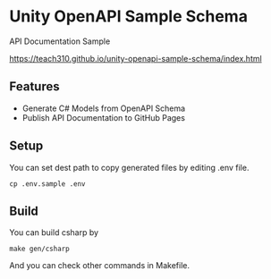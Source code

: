 # Unity OpenAPI Sample Schema
API Documentation Sample

https://teach310.github.io/unity-openapi-sample-schema/index.html

## Features
- Generate C# Models from OpenAPI Schema
- Publish API Documentation to GitHub Pages

## Setup

You can set dest path to copy generated files by editing .env file.

```
cp .env.sample .env
```

## Build

You can build csharp by

```
make gen/csharp
```

And you can check other commands in Makefile.
